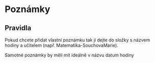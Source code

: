 # Poznámky

## Pravidla
Pokud chcete přidat vlastní poznámku tak jí dejte do složky s názvem hodiny a učitelem (např. Matematika-SouchovaMarie). 

Samotné poznámky by měli mít ideálně v názvu datum hodiny
